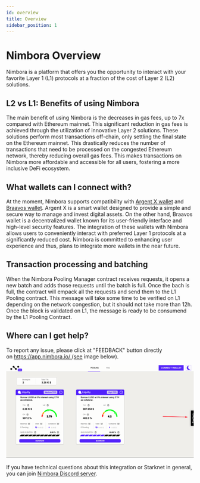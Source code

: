 ```yaml
---
id: overview
title: Overview
sidebar_position: 1
---
```


# Nimbora Overview

Nimbora is a platform that offers you the opportunity to interact with your favorite Layer 1 (L1) protocols at a fraction of the cost of Layer 2 (L2) solutions.

## L2 vs L1: Benefits of using Nimbora

The main benefit of using Nimbora is the decreases in gas fees, up to 7x compared with Ethereum mainnet. This significant reduction in gas fees is achieved through the utilization of innovative Layer 2 solutions. These solutions perform most transactions off-chain, only settling the final state on the Ethereum mainnet. This drastically reduces the number of transactions that need to be processed on the congested Ethereum network, thereby reducing overall gas fees. This makes transactions on Nimbora more affordable and accessible for all users, fostering a more inclusive DeFi ecosystem.

## What wallets can I connect with?

At the moment, Nimbora supports compatibility with [Argent X wallet](https://www.argent.xyz/argent-x/) and [Braavos wallet](https://braavos.app/). Argent X is a smart wallet designed to provide a simple and secure way to manage and invest digital assets. On the other hand, Braavos wallet is a decentralized wallet known for its user-friendly interface and high-level security features. The integration of these wallets with Nimbora allows users to conveniently interact with preferred Layer 1 protocols at a significantly reduced cost. Nimbora is committed to enhancing user experience and thus, plans to integrate more wallets in the near future.

## Transaction processing and batching

When the Nimbora Pooling Manager contract receives requests, it opens a new batch and adds those requests until the batch is full. Once the bach is full, the contract will empack all the requests and send them to the L1 Pooling contract. This message will take some time to be verified on L1 depending on the network congestion, but it should not take more than 12h. Once the block is validated on L1, the message is ready to be consumend by the L1 Pooling Contract.

## Where can I get help?

To report any issue, please click at "FEEDBACK" button directly on https://app.nimbora.io/ (see image below).

![feedback](/content/feedback.png)

If you have technical questions about this integration or Starknet in general, you can join [Nimbora Discord server](https://discord.gg/feJJnkmYzc).